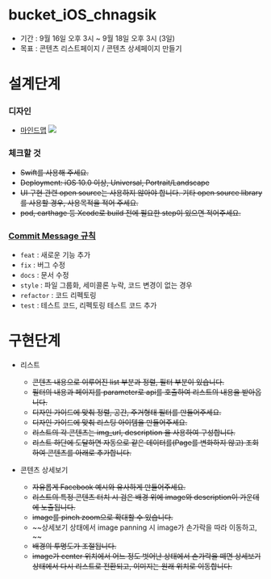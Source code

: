 # bucket_iOS_chnagsik
* 기간 : 9월 16일 오후 3시 ~ 9월 18일 오후 3시 (3일)
* 목표 : 콘텐츠 리스트페이지 / 콘텐츠 상세페이지 만들기

# 설계단계

### 디자인
* [마인드맵]("/images/design_mindmap.pdf")
<a href="/images/design_mindmap.pdf" target="_blank"><img src="/images/design_mindmap.png"></a>

### 체크할 것
* ~~Swift를 사용해 주세요.~~
* ~~Deployment: iOS 10.0 이상, Universal, Portrait/Landscape~~
* ~~UI 구현 관련 open source는 사용하지 않아야 합니다. 기타 open source library를 사용할 경우, 사용목적을 적어 주세요.~~
* ~~pod, carthage 등 Xcode로 build 전에 필요한 step이 있으면 적어주세요.~~

### [Commit Message 규칙](https://changsic.github.io/CommitMessage/)
* `feat` : 새로운 기능 추가
* `fix` : 버그 수정
* `docs` : 문서 수정
* `style` : 파일 그룹화, 세미콜론 누락, 코드 변경이 없는 경우
* `refactor` : 코드 리펙토링
* `test` : 테스트 코드, 리펙토링 테스트 코드 추가

# 구현단계

* 리스트
    - ~~콘텐츠 내용으로 이루어진 list 부분과 정렬, 필터 부분이 있습니다.~~
    - ~~필터의 내용과 페이지를 parameter로 api를 호출하여 리스트의 내용을 받아옵니다.~~
    - ~~디자인 가이드에 맞춰 정렬, 공간, 주거형태 필터를 만들어주세요.~~
    - ~~디자인 가이드에 맞춰 리스팅 아이템을 만들어주세요.~~
    - ~~리스트의 각 콘텐츠는 img_url, description 을 사용하여 구성합니다.~~
    - ~~리스트 하단에 도달하면 자동으로 같은 데이터를(Page를 변화하지 않고) 조회하여 콘텐츠를 아래로 추가합니다.~~

* 콘텐츠 상세보기
    - ~~자유롭게 Facebook 예시와 유사하게 만들어주세요.~~
    - ~~리스트의 특정 콘텐츠 터치 시 검은 배경 위에 image와 description이 가운데에 노출됩니다.~~
    - ~~image를 pinch zoom으로 확대할 수 있습니다.~~
    - ~~상세보기 상태에서 image panning 시 image가 손가락을 따라 이동하고, ~~
    - ~~배경의 투명도가 조절됩니다.~~
    - ~~image가 center 위치에서 어느 정도 벗어난 상태에서 손가락을 떼면 상세보기 상태에서 다시 리스트로 전환되고, 이미지는 원래 위치로 이동합니다.~~
